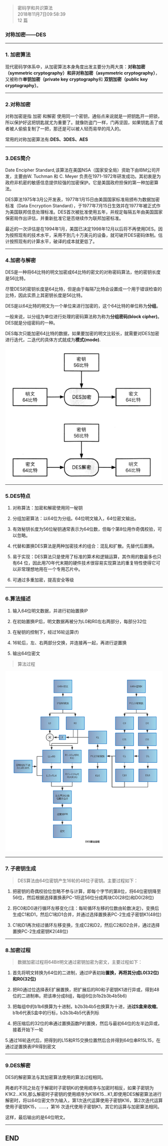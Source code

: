 > 密码学和共识算法  
> 2018年11月7日09:58:39     
> 12 篇  

### 对称加密——DES


----------


### 1. 加密算法

现代密码学体系中，从加密算法本身角度出发主要分为两大类：**对称加密（symmetric cryptography）**和**非对称加密（asymmetric cryptography）**，又被称作**单钥加密（private key cryptography**和 **双钥加密（public key cryptography）**。


----------
### 2.对称加密
对称加密是指 加密 和解密 使用同一个密钥，通俗点来说就是一把钥匙开一把锁，所以保护好这把钥匙就尤为重要了。就像防盗门一样，门再坚固，如果钥匙丢了或者被人偷偷复制了一把，那还是可以被人轻而易举的闯入的。

常用的对称加密算法有:**DES、3DES、AES**


----------
### 3.DES简介
Date Encipher  Standard,该算法在美国NSA（国家安全局）资助下由IBM公司开发，主要由W. Tuchman 和 C. Meyer 负责在1971-1972年研发成功。其初衷是为政府非机密的敏感信息提供较强的加密保护。它是美国政府担保的第一种加密算法。

DES算法1975年3月公开发表，1977年1月15日由美国国家标准局颁布为数据加密标准（Data Encryption Standard），于1977年7月15日生效并在1977年被正式作为美国联邦信息处理标准。DES首次被批准使用五年，并规定每隔五年由美国国家保密局作出评估，并重新批准它是否继续作为联邦加密标准。

最近的一次评估是在1994年1月，美国已决定1998年12月以后将不再使用DES。因为按照现有的技术水平，采用不到几十万美元的设备，就可破开DES密码体制。估计按照现有的计算水平，破译的成本就更低了。
  
----------
### 4.加密与解密

DES是一种将64比特的明文加密成64比特的密文的对称密码算法，他的密钥长度是56比特。

尽管DES的密钥长度是64比特，但是由于每隔7比特会设置成一个用于错误检查的比特，因此实质上其密钥长度是56比特。

DES是以64比特的明文为一个单位来进行加密的，这个64比特的单位称为**分组**。

一般来说，以分组为单位进行处理的密码算法称为称为**分组密码(block cipher)**。DES就是分组密码的一种。


DES每次只能加密64比特的数据，如果要加密的明文比较长，就需要对DES加密进行迭代，二迭代的具体方式就成为**模式(mode)**.

<img src="https://www.github.com/jixiyu/images3/raw/master/小书匠/1541557686265.png" width="500" hegiht="500" align="center" /> 

----------
### 5.DES特点

1. 对称算法：加密和解密使用同一秘钥

2. 分组加密算法：以64位为分组。64位明文输入，64位密文输出。

3. 有效秘钥长度为56位秘钥通常表示为64位数，但每个第8位用作奇偶校验，可以忽略。

4. 代替和置换DES算法是两种加密技术的组合：混乱和扩散。先替代后置换。

5. 易于实现：DES算法只是使用了标准的算术和逻辑运算，其作用的数最多也只有64 位，因此用70年代末期的硬件技术很容易实现算法的重复特性使得它可以非常理想地用在一个专用芯片中。

6. 可通过多重加密，提高安全等级



----------
### 6.算法描述

1. 输入64位明文数据，并进行初始置换IP

2. 在初始置换IP后，明文数据再被分为L0和R0左右两部分，每部分32位

3. 在秘钥的控制下，经过16轮运算(f)

4. 16轮后，左、右两部分交换，并连接再一起，再进行逆置换

5. 输出64位密文

>算法过程

![enter description here](https://www.github.com/jixiyu/images3/raw/master/小书匠/1541558188189.png)


----------
### 7. 子密钥生成
>DES算法由64位密钥产生16轮的48位子密钥。主要过程如下：

1. 把密钥的奇偶校验位忽略不参与计算，即每个字节的第8位，将64位密钥降至56位，然后根据选择置换表PC-1将这56位分成两块C0(28位)和D0(28位)

2. 将C0和D0进行循环左移变化(注：每轮循环左移的位数由轮数决定)，变换后生成C1和D1，然后C1和D1合并，并通过选择置换表PC-2生成子密钥K1(48位)

3. C1和D1再次经过循环左移变换，生成C2和D2，然后C2和D2合并，通过选择置换PC-2生成密钥K2(48位)


----------
### 8.加密过程

>数据加密过程将64Bit明文通过密钥加密为密文，主要过程如下：

1. 首先将明文转换为64位的二进制，通过IP表初始**置换，再将其分成L0(32位)和R0(32位)**

2. 把R0通过位选择表E扩展置换，把扩展后的R0和子密钥K1进行异或，得到48位的二进制串。把该串分成8组，每组6位(b1b2b3b4b5b6)

3. 把每组中的b1b6换算为十进制，b2b3b4b5也换算为十进，通**过S盒来收缩**。b1b6代表S盒中的行标，b2b3b4b5代表列标

4. 把压缩后的32位的串通过置换函数P的置换，然后与最初64位的左半边异或，接着开始下一轮

5.通过16轮迭代后，把得到的L15和R15交换位置然后合并得到64位串R15L15，在通过逆置换表IPR得到密文

----------



###  9.DES解密

DES的解密算法与其加密算法使用的算法过程相同。

两者的不同之处在于解密时子密钥Ki的使用顺序与加密时相反，如果子密钥为K1K2…K16,那么解密时子密钥的使用顺序为K16K15…K1,即使用DES解密算法进行解密时，将以64位密文作为输入，第1次迭代运算使用子密钥K16，第2次迭代运算使用子密钥K15，……，第16 次迭代使用子密钥K1，其它的运算与加密算法相同。

这样，最后输出的是64位明文。


----------


##  END

